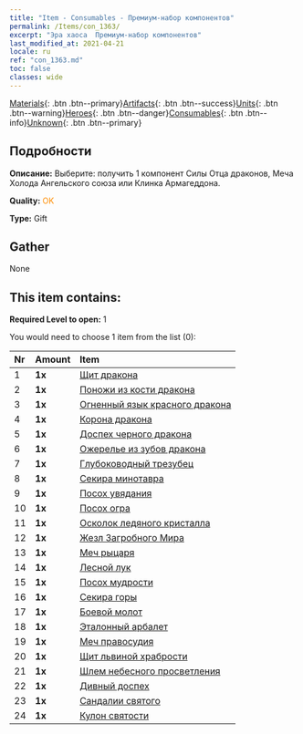 ```yaml
---
title: "Item - Consumables - Премиум-набор компонентов"
permalink: /Items/con_1363/
excerpt: "Эра хаоса  Премиум-набор компонентов"
last_modified_at: 2021-04-21
locale: ru
ref: "con_1363.md"
toc: false
classes: wide
---
```

 [Materials](/ru/Items/){: .btn .btn--primary}[Artifacts](/ru/Items/Artifacts/){: .btn .btn--success}[Units](/ru/Items/Units/){: .btn .btn--warning}[Heroes](/ru/Items/Heroes/){: .btn .btn--danger}[Consumables](/ru/Items/Consumables/){: .btn .btn--info}[Unknown](/ru/Items/Unknown/){: .btn .btn--primary}

## Подробности
 **Описание:** Выберите: получить 1 компонент Силы Отца драконов, Меча Холода Ангельского союза или Клинка Армагеддона.

 **Quality:** <span style="color: #FF8C00">OK</span>

 **Type:** Gift

## Gather

  None

## This item contains:

 **Required Level to open:** 1

 You would need to choose 1 item from the list (0):

  | Nr | Amount |     Item    |
  |:---|:-------|:------------|
  | 1 |  **1x** | [Щит дракона](/ru/Items/art_144/) |  | 
  | 2 |  **1x** | [Поножи из кости дракона](/ru/Items/art_145/) |  | 
  | 3 |  **1x** | [Огненный язык красного дракона](/ru/Items/art_146/) |  | 
  | 4 |  **1x** | [Корона дракона](/ru/Items/art_147/) |  | 
  | 5 |  **1x** | [Доспех черного дракона](/ru/Items/art_148/) |  | 
  | 6 |  **1x** | [Ожерелье из зубов дракона](/ru/Items/art_149/) |  | 
  | 7 |  **1x** | [Глубоководный трезубец](/ru/Items/art_160/) |  | 
  | 8 |  **1x** | [Секира минотавра](/ru/Items/art_161/) |  | 
  | 9 |  **1x** | [Посох увядания](/ru/Items/art_162/) |  | 
  | 10 |  **1x** | [Посох огра](/ru/Items/art_163/) |  | 
  | 11 |  **1x** | [Осколок ледяного кристалла](/ru/Items/art_164/) |  | 
  | 12 |  **1x** | [Жезл Загробного Мира](/ru/Items/art_165/) |  | 
  | 13 |  **1x** | [Меч рыцаря](/ru/Items/art_166/) |  | 
  | 14 |  **1x** | [Лесной лук](/ru/Items/art_167/) |  | 
  | 15 |  **1x** | [Посох мудрости](/ru/Items/art_168/) |  | 
  | 16 |  **1x** | [Секира горы](/ru/Items/art_169/) |  | 
  | 17 |  **1x** | [Боевой молот](/ru/Items/art_170/) |  | 
  | 18 |  **1x** | [Эталонный арбалет](/ru/Items/art_171/) |  | 
  | 19 |  **1x** | [Меч правосудия](/ru/Items/art_150/) |  | 
  | 20 |  **1x** | [Щит львиной храбрости](/ru/Items/art_151/) |  | 
  | 21 |  **1x** | [Шлем небесного просветления](/ru/Items/art_152/) |  | 
  | 22 |  **1x** | [Дивный доспех](/ru/Items/art_153/) |  | 
  | 23 |  **1x** | [Сандалии святого](/ru/Items/art_154/) |  | 
  | 24 |  **1x** | [Кулон святости](/ru/Items/art_155/) |  | 

